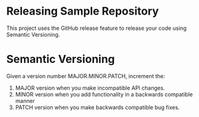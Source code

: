 # Releasing Sample Repository

This project uses the GitHub release feature to release your code using Semantic Versioning.

# Semantic Versioning

Given a version number MAJOR.MINOR.PATCH, increment the:

1. MAJOR version when you make incompatible API changes.
2. MINOR version when you add functionality in a backwards compatible manner
3. PATCH version when you make backwards compatible bug fixes.

